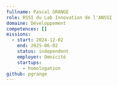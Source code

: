 ```yaml
---
fullname: Pascal GRANGE
role: RSSI du Lab Innovation de l'ANSSI
domaine: Développement
competences: []
missions:
  - start: 2024-12-02
    end: 2025-06-02
    status: independent
    employer: Omnicité
    startups:
      - homologation
github: pgrange
---
```

